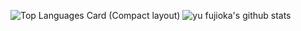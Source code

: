 ![Top Languages Card (Compact layout)](https://github-readme-stats.vercel.app/api/top-langs/?username=fujiokayu&layout=compact)
![yu fujioka's github stats](https://github-readme-stats.vercel.app/api?username=fujiokayu&count_private=true&show_icons=true)
<!--
**fujiokayu/fujiokayu** is a ✨ _special_ ✨ repository because its `README.md` (this file) appears on your GitHub profile.

Here are some ideas to get you started:

- 🔭 I’m currently working on ...
- 🌱 I’m currently learning ...
- 👯 I’m looking to collaborate on ...
- 🤔 I’m looking for help with ...
- 💬 Ask me about ...
- 📫 How to reach me: ...
- 😄 Pronouns: ...
- ⚡ Fun fact: ...
-->
